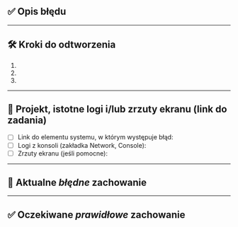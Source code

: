 ## ✅ Opis błędu

<!-- Krótko podsumuj napotkany błąd. -->

---

## 🛠️ Kroki do odtworzenia

<!-- Opisz krok po kroku, jak odtworzyć problem – to bardzo ważne. -->

1. <!-- Krok pierwszy -->
2. <!-- Krok drugi -->
3. <!-- itd. -->

---

## 📂 Projekt, istotne logi i/lub zrzuty ekranu (link do zadania)

- [ ] Link do elementu systemu, w którym występuje błąd: <!-- Wklej link -->
- [ ] Logi z konsoli (zakładka Network, Console): <!-- Wklej logi lub opisz -->
- [ ] Zrzuty ekranu (jeśli pomocne): <!-- Wstaw zrzuty ekranu lub usuń, jeśli niepotrzebne -->

---

## 🚫 Aktualne *błędne* zachowanie

<!-- Opisz, co faktycznie się dzieje, np. komunikat o błędzie, nieprawidłowe dane itp. -->

---

## ✅ Oczekiwane *prawidłowe* zachowanie

<!-- Opisz, jak powinno wyglądać prawidłowe działanie funkcji. -->
